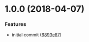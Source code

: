 <a name="1.0.0"></a>
# 1.0.0 (2018-04-07)


### Features

* initial commit ([6893e87](https://github.com/adonisjs/adonis-http-logger/commit/6893e87))



